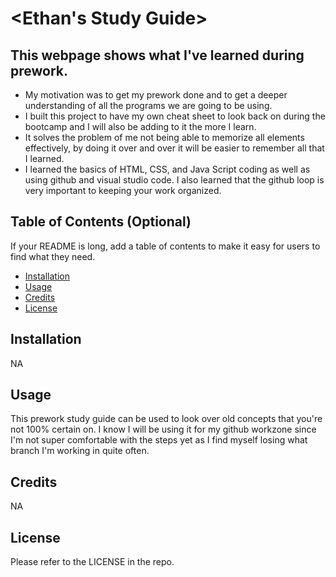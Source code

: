 # <Ethan's Study Guide>

## This webpage shows what I've learned during prework.


- My motivation was to get my prework done and to get a deeper understanding of all the programs we are going to be using. 
- I built this project to have my own cheat sheet to look back on during the bootcamp and I will also be adding to it the more I learn.
- It solves the problem of me not being able to memorize all elements effectively, by doing it over and over it will be easier to remember all that I learned.
- I learned the basics of HTML, CSS, and Java Script coding as well as using github and visual studio code. I also learned that the github loop is very important to keeping your work organized.

## Table of Contents (Optional)

If your README is long, add a table of contents to make it easy for users to find what they need.

- [Installation](#installation)
- [Usage](#usage)
- [Credits](#credits)
- [License](#license)

## Installation

NA

## Usage

This prework study guide can be used to look over old concepts that you're not 100% certain on. I know I will be using it for my github workzone since I'm not super comfortable with the steps yet as I find myself losing what branch I'm working in quite often.
## Credits

NA

## License

Please refer to the LICENSE in the repo.